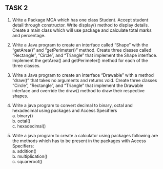 TASK 2
---

1. Write a Package MCA which has one class Student. Accept student detail through constructor. Write display() method to display details. Create a main class which will use package and calculate total marks and percentage.

2. Write a Java program to create an interface called “Shape” with the “getArea()” and “getPerimeter()” method. Create three classes called “Rectangle”, “Circle”, and “Triangle” that implement the Shape interface. Implement the getArea() and getPerimeter() method for each of the three classes.

3. Write a Java program to create an interface “Drawable” with a method “draw()” that takes no arguments and returns void. Create three classes “Circle”, “Rectangle”, and “Triangle” that implement the Drawable interface and override the draw() method to draw their respective shapes.

4. Write a java program to convert decimal to binary, octal and hexadecimal using packages and Access Specifiers  
   a. binary()  
   b. octal()  
   c. hexadecimal()  

5. Write a java program to create a calculator using packages following are the methods which has to be present in the packages with Access Specifiers:  
   a. addition()  
   b. multiplication()  
   c. squareroot()  
